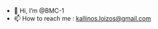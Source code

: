 - 👋 Hi, I’m @BMC-1
- 📫 How to reach me : kallinos.loizos@gmail.com

<!---
BMC-1/BMC-1 is a ✨ special ✨ repository because its `README.md` (this file) appears on your GitHub profile.
You can click the Preview link to take a look at your changes.
--->
